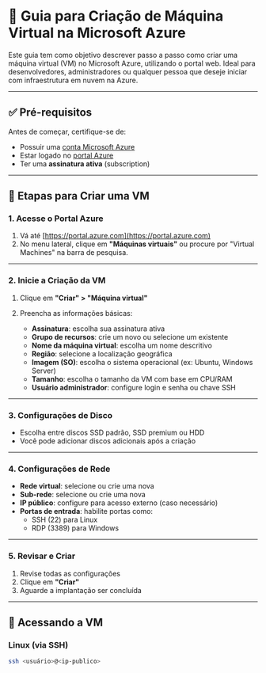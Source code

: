 # 📘 Guia para Criação de Máquina Virtual na Microsoft Azure

Este guia tem como objetivo descrever passo a passo como criar uma máquina virtual (VM) no Microsoft Azure, utilizando o portal web. Ideal para desenvolvedores, administradores ou qualquer pessoa que deseje iniciar com infraestrutura em nuvem na Azure.

---

## ✅ Pré-requisitos

Antes de começar, certifique-se de:

- Possuir uma [conta Microsoft Azure](https://azure.microsoft.com/)
- Estar logado no [portal Azure](https://portal.azure.com/)
- Ter uma **assinatura ativa** (subscription)

---

## 🚀 Etapas para Criar uma VM

### 1. Acesse o Portal Azure

1. Vá até [https://portal.azure.com](https://portal.azure.com)
2. No menu lateral, clique em **"Máquinas virtuais"** ou procure por "Virtual Machines" na barra de pesquisa.

---

### 2. Inicie a Criação da VM

1. Clique em **"Criar" > "Máquina virtual"**
2. Preencha as informações básicas:

   - **Assinatura**: escolha sua assinatura ativa
   - **Grupo de recursos**: crie um novo ou selecione um existente
   - **Nome da máquina virtual**: escolha um nome descritivo
   - **Região**: selecione a localização geográfica
   - **Imagem (SO)**: escolha o sistema operacional (ex: Ubuntu, Windows Server)
   - **Tamanho**: escolha o tamanho da VM com base em CPU/RAM
   - **Usuário administrador**: configure login e senha ou chave SSH

---

### 3. Configurações de Disco

- Escolha entre discos SSD padrão, SSD premium ou HDD
- Você pode adicionar discos adicionais após a criação

---

### 4. Configurações de Rede

- **Rede virtual**: selecione ou crie uma nova
- **Sub-rede**: selecione ou crie uma nova
- **IP público**: configure para acesso externo (caso necessário)
- **Portas de entrada**: habilite portas como:
  - SSH (22) para Linux
  - RDP (3389) para Windows

---

### 5. Revisar e Criar

1. Revise todas as configurações
2. Clique em **"Criar"**
3. Aguarde a implantação ser concluída

---

## 🔗 Acessando a VM

### Linux (via SSH)

```bash
ssh <usuário>@<ip-publico>
